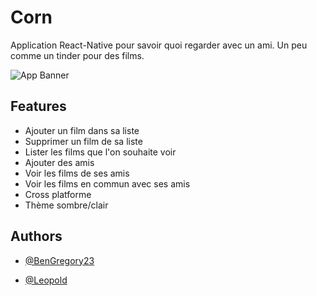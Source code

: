 
# Corn

Application React-Native pour savoir quoi regarder avec un ami. Un peu comme un tinder pour des films. 


![App Banner](https://github.com/sainteTrinity/Corn/raw/main/assets/banner.png)



## Features

- Ajouter un film dans sa liste 
- Supprimer un film de sa liste
- Lister les films que l'on souhaite voir
- Ajouter des amis
- Voir les films de ses amis
- Voir les films en commun avec ses amis
- Cross platforme
- Thème sombre/clair


## Authors

- [@BenGregory23](https://www.github.com/BenGregory23)
 
- [@Leopold]("https://www.github.com/BenGregory23")

